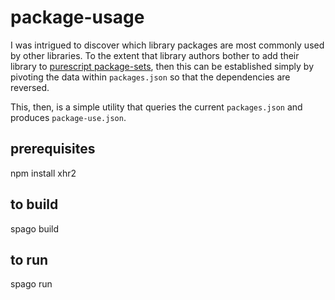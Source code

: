 package-usage
=============

I was intrigued to discover which library packages are most commonly used by other libraries.  To the extent that library authors bother to add their library to [purescript package-sets](https://github.com/purescript/package-sets), then this can be established simply by pivoting the data within ```packages.json``` so that the dependencies are reversed.

This, then, is a simple utility that queries the current ```packages.json``` and produces ```package-use.json```.

prerequisites
-------------

   npm install xhr2


to build
--------

   spago build

to run
------

   spago run